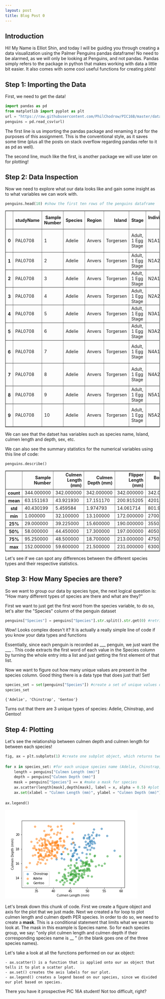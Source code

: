 ```yaml
---
layout: post
title: Blog Post 0
---
```

## Introduction
Hi! My Name is Elliot Shin, and today I will be guiding you through creating a data visualization using the Palmer Penguins pandas dataframe!
No need to be alarmed, as we will only be looking at Penguins, and not pandas. Pandas simply refers to the package in python that makes working with data a little bit easier. It also comes with some cool useful functions for creating plots! 

## Step 1: Importing the Data
First, we need to get the data!
```python
import pandas as pd
from matplotlib import pyplot as plt
url = "https://raw.githubusercontent.com/PhilChodrow/PIC16B/master/datasets/palmer_penguins.csv"
penguins = pd.read_csv(url)

```
The first line is us importing the pandas package and renaming it pd for the purposes of this assignment. This is the conventional style, as it saves some time (plus all the posts on stack overflow regarding pandas refer to it as pd as well). 

The second line, much like the first, is another package we will use later on for plotting!

## Step 2: Data Inspection 
Now we need to explore what our data looks like and gain some insight as to what variables we can work with. 
```python
penguins.head(10) #show the first ten rows of the penguins dataframe

```
<div>
<style scoped>
    .dataframe tbody tr th:only-of-type {
        vertical-align: middle;
    }

    .dataframe tbody tr th {
        vertical-align: top;
    }

    .dataframe thead th {
        text-align: right;
    }
</style>
<table border="1" class="dataframe">
  <thead>
    <tr style="text-align: right;">
      <th></th>
      <th>studyName</th>
      <th>Sample Number</th>
      <th>Species</th>
      <th>Region</th>
      <th>Island</th>
      <th>Stage</th>
      <th>Individual ID</th>
      <th>Clutch Completion</th>
      <th>Date Egg</th>
      <th>Culmen Length (mm)</th>
      <th>Culmen Depth (mm)</th>
      <th>Flipper Length (mm)</th>
      <th>Body Mass (g)</th>
      <th>Sex</th>
      <th>Delta 15 N (o/oo)</th>
      <th>Delta 13 C (o/oo)</th>
      <th>Comments</th>
    </tr>
  </thead>
  <tbody>
    <tr>
      <th>0</th>
      <td>PAL0708</td>
      <td>1</td>
      <td>Adelie</td>
      <td>Anvers</td>
      <td>Torgersen</td>
      <td>Adult, 1 Egg Stage</td>
      <td>N1A1</td>
      <td>Yes</td>
      <td>11/11/07</td>
      <td>39.1</td>
      <td>18.7</td>
      <td>181.0</td>
      <td>3750.0</td>
      <td>MALE</td>
      <td>NaN</td>
      <td>NaN</td>
      <td>Not enough blood for isotopes.</td>
    </tr>
    <tr>
      <th>1</th>
      <td>PAL0708</td>
      <td>2</td>
      <td>Adelie</td>
      <td>Anvers</td>
      <td>Torgersen</td>
      <td>Adult, 1 Egg Stage</td>
      <td>N1A2</td>
      <td>Yes</td>
      <td>11/11/07</td>
      <td>39.5</td>
      <td>17.4</td>
      <td>186.0</td>
      <td>3800.0</td>
      <td>FEMALE</td>
      <td>8.94956</td>
      <td>-24.69454</td>
      <td>NaN</td>
    </tr>
    <tr>
      <th>2</th>
      <td>PAL0708</td>
      <td>3</td>
      <td>Adelie</td>
      <td>Anvers</td>
      <td>Torgersen</td>
      <td>Adult, 1 Egg Stage</td>
      <td>N2A1</td>
      <td>Yes</td>
      <td>11/16/07</td>
      <td>40.3</td>
      <td>18.0</td>
      <td>195.0</td>
      <td>3250.0</td>
      <td>FEMALE</td>
      <td>8.36821</td>
      <td>-25.33302</td>
      <td>NaN</td>
    </tr>
    <tr>
      <th>3</th>
      <td>PAL0708</td>
      <td>4</td>
      <td>Adelie</td>
      <td>Anvers</td>
      <td>Torgersen</td>
      <td>Adult, 1 Egg Stage</td>
      <td>N2A2</td>
      <td>Yes</td>
      <td>11/16/07</td>
      <td>NaN</td>
      <td>NaN</td>
      <td>NaN</td>
      <td>NaN</td>
      <td>NaN</td>
      <td>NaN</td>
      <td>NaN</td>
      <td>Adult not sampled.</td>
    </tr>
    <tr>
      <th>4</th>
      <td>PAL0708</td>
      <td>5</td>
      <td>Adelie</td>
      <td>Anvers</td>
      <td>Torgersen</td>
      <td>Adult, 1 Egg Stage</td>
      <td>N3A1</td>
      <td>Yes</td>
      <td>11/16/07</td>
      <td>36.7</td>
      <td>19.3</td>
      <td>193.0</td>
      <td>3450.0</td>
      <td>FEMALE</td>
      <td>8.76651</td>
      <td>-25.32426</td>
      <td>NaN</td>
    </tr>
    <tr>
      <th>5</th>
      <td>PAL0708</td>
      <td>6</td>
      <td>Adelie</td>
      <td>Anvers</td>
      <td>Torgersen</td>
      <td>Adult, 1 Egg Stage</td>
      <td>N3A2</td>
      <td>Yes</td>
      <td>11/16/07</td>
      <td>39.3</td>
      <td>20.6</td>
      <td>190.0</td>
      <td>3650.0</td>
      <td>MALE</td>
      <td>8.66496</td>
      <td>-25.29805</td>
      <td>NaN</td>
    </tr>
    <tr>
      <th>6</th>
      <td>PAL0708</td>
      <td>7</td>
      <td>Adelie</td>
      <td>Anvers</td>
      <td>Torgersen</td>
      <td>Adult, 1 Egg Stage</td>
      <td>N4A1</td>
      <td>No</td>
      <td>11/15/07</td>
      <td>38.9</td>
      <td>17.8</td>
      <td>181.0</td>
      <td>3625.0</td>
      <td>FEMALE</td>
      <td>9.18718</td>
      <td>-25.21799</td>
      <td>Nest never observed with full clutch.</td>
    </tr>
    <tr>
      <th>7</th>
      <td>PAL0708</td>
      <td>8</td>
      <td>Adelie</td>
      <td>Anvers</td>
      <td>Torgersen</td>
      <td>Adult, 1 Egg Stage</td>
      <td>N4A2</td>
      <td>No</td>
      <td>11/15/07</td>
      <td>39.2</td>
      <td>19.6</td>
      <td>195.0</td>
      <td>4675.0</td>
      <td>MALE</td>
      <td>9.46060</td>
      <td>-24.89958</td>
      <td>Nest never observed with full clutch.</td>
    </tr>
    <tr>
      <th>8</th>
      <td>PAL0708</td>
      <td>9</td>
      <td>Adelie</td>
      <td>Anvers</td>
      <td>Torgersen</td>
      <td>Adult, 1 Egg Stage</td>
      <td>N5A1</td>
      <td>Yes</td>
      <td>11/9/07</td>
      <td>34.1</td>
      <td>18.1</td>
      <td>193.0</td>
      <td>3475.0</td>
      <td>NaN</td>
      <td>NaN</td>
      <td>NaN</td>
      <td>No blood sample obtained.</td>
    </tr>
    <tr>
      <th>9</th>
      <td>PAL0708</td>
      <td>10</td>
      <td>Adelie</td>
      <td>Anvers</td>
      <td>Torgersen</td>
      <td>Adult, 1 Egg Stage</td>
      <td>N5A2</td>
      <td>Yes</td>
      <td>11/9/07</td>
      <td>42.0</td>
      <td>20.2</td>
      <td>190.0</td>
      <td>4250.0</td>
      <td>NaN</td>
      <td>9.13362</td>
      <td>-25.09368</td>
      <td>No blood sample obtained for sexing.</td>
    </tr>
  </tbody>
</table>
</div>

We can see that the datset has variables such as species name, Island, culmen length and depth, sex, etc.

We can also see the summary statistics for the numerical variables using this line of code:
```python
penguins.describe()

```
<div>
<style scoped>
    .dataframe tbody tr th:only-of-type {
        vertical-align: middle;
    }

    .dataframe tbody tr th {
        vertical-align: top;
    }

    .dataframe thead th {
        text-align: right;
    }
</style>
<table border="1" class="dataframe">
  <thead>
    <tr style="text-align: right;">
      <th></th>
      <th>Sample Number</th>
      <th>Culmen Length (mm)</th>
      <th>Culmen Depth (mm)</th>
      <th>Flipper Length (mm)</th>
      <th>Body Mass (g)</th>
      <th>Delta 15 N (o/oo)</th>
      <th>Delta 13 C (o/oo)</th>
    </tr>
  </thead>
  <tbody>
    <tr>
      <th>count</th>
      <td>344.000000</td>
      <td>342.000000</td>
      <td>342.000000</td>
      <td>342.000000</td>
      <td>342.000000</td>
      <td>330.000000</td>
      <td>331.000000</td>
    </tr>
    <tr>
      <th>mean</th>
      <td>63.151163</td>
      <td>43.921930</td>
      <td>17.151170</td>
      <td>200.915205</td>
      <td>4201.754386</td>
      <td>8.733382</td>
      <td>-25.686292</td>
    </tr>
    <tr>
      <th>std</th>
      <td>40.430199</td>
      <td>5.459584</td>
      <td>1.974793</td>
      <td>14.061714</td>
      <td>801.954536</td>
      <td>0.551770</td>
      <td>0.793961</td>
    </tr>
    <tr>
      <th>min</th>
      <td>1.000000</td>
      <td>32.100000</td>
      <td>13.100000</td>
      <td>172.000000</td>
      <td>2700.000000</td>
      <td>7.632200</td>
      <td>-27.018540</td>
    </tr>
    <tr>
      <th>25%</th>
      <td>29.000000</td>
      <td>39.225000</td>
      <td>15.600000</td>
      <td>190.000000</td>
      <td>3550.000000</td>
      <td>8.299890</td>
      <td>-26.320305</td>
    </tr>
    <tr>
      <th>50%</th>
      <td>58.000000</td>
      <td>44.450000</td>
      <td>17.300000</td>
      <td>197.000000</td>
      <td>4050.000000</td>
      <td>8.652405</td>
      <td>-25.833520</td>
    </tr>
    <tr>
      <th>75%</th>
      <td>95.250000</td>
      <td>48.500000</td>
      <td>18.700000</td>
      <td>213.000000</td>
      <td>4750.000000</td>
      <td>9.172123</td>
      <td>-25.062050</td>
    </tr>
    <tr>
      <th>max</th>
      <td>152.000000</td>
      <td>59.600000</td>
      <td>21.500000</td>
      <td>231.000000</td>
      <td>6300.000000</td>
      <td>10.025440</td>
      <td>-23.787670</td>
    </tr>
  </tbody>
</table>
</div>

Let's see if we can spot any differences between the different species types and their respective statistics.

## Step 3: How Many Species are there?

So we want to group our data by species type, the next logical question is: "How many different types of species are there and what are they?"

First we want to just get the first word from the species variable, to do so, let's alter the "Species" column of the penguin dataset

```python
penguins["Species"] = penguins["Species"].str.split().str.get(0) #retrieve the first word of the Species column


```

Wow! Looks complex doesn't it? It is actually a really simple line of code if you know your data types and functions

 Essentially, since each penguin is recorded as ___ penguin, we just want the ___ . This code extracts the first word of each value in the Species column by turning the whole entry into a list and just getting the first element of that list. 

Now we want to figure out how many unique values are present in the species column. Good thing there is a data type that does just that! Set!

```python
species_set = set(penguins["Species"]) #create a set of unique values out of all the species values
species_set
```
```
{'Adelie', 'Chinstrap', 'Gentoo'}

```
Turns out that there are 3 unique types of species: Adelie, Chinstrap, and Gentoo! 

## Step 4: Plotting
Let's see the relationship between culmen depth and culmen length for between each species! 

```python
fig, ax = plt.subplots(1) #create one subplot object, which returns two things:a figure and an axis, which we have aptly named

for x in species_set: #for each unique species name (Adelie, Chinstrap, Gentoo) do the following
	length = penguins["Culmen Length (mm)"] 
	depth = penguins["Culmen Depth (mm)"]
	mask = penguins["Species"] == x #make a mask for species
	ax.scatter(length[mask],depth[mask], label = x, alpha = 0.5) #plot based on mask
    ax.set(xlabel = "Culmen Length (mm)", ylabel = "Culmen Depth (mm)") #set axis labels

ax.legend()
```
![plot_blog0.png](/images/plot_blog0.png)

Let's break down this chunk of code. First we create a figure object and axis for the plot that we just made. Next we created a for loop to plot culmen length and culmen dpeth PER species. In order to do so, we need to create a **mask**. This is a conditional statement that limits what we want to look at. The mask in this example is Species name. So for each species group, we say: "only plot culmen length and culmen depth if their corresponding species name is __ " (in the blank goes one of the three species names). 

Let's take a look at all the functions performed on our ax object:

	- ax.scatter() is a function that is applied onto our ax object that tells it to plot a scatter plot. 
	- ax.set() creates the axis labels for our plot. 
	- ax.legend() creates a legend based on our species, since we divided our plot based on species.

There you have it prospective PIC 16A student! Not too difficult, right? 